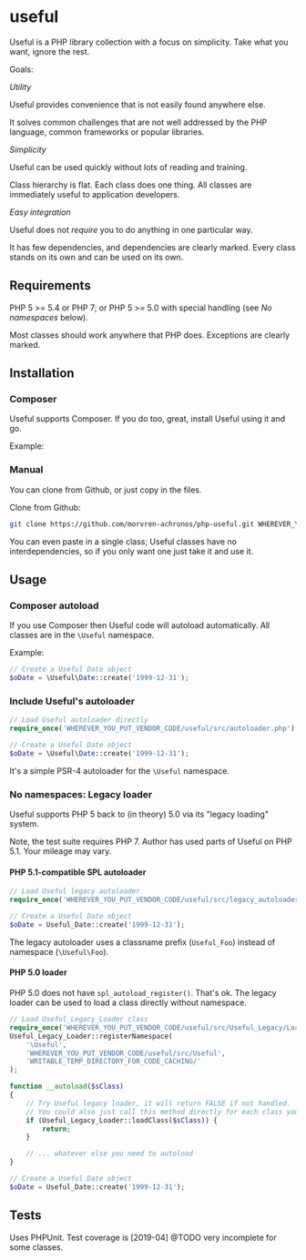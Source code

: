 # useful

Useful is a PHP library collection with a focus on simplicity. Take what you want, ignore the rest.

Goals:

*Utility*

Useful provides convenience that is not easily found anywhere else.

It solves common challenges that are not well addressed by the PHP language, common frameworks or popular libraries.

*Simplicity*

Useful can be used quickly without lots of reading and training.

Class hierarchy is flat. Each class does one thing. All classes are immediately useful to application developers.

*Easy integration*

Useful does not _require_ you to do anything in one particular way.

It has few dependencies, and dependencies are clearly marked. Every class stands on its own and can be used on its own.

## Requirements

PHP 5 >= 5.4 or PHP 7; or PHP 5 >= 5.0 with special handling (see _No namespaces_ below).

Most classes should work anywhere that PHP does. Exceptions are clearly marked.


## Installation

### Composer

Useful supports Composer. If you do too, great, install Useful using it and go.

Example:

### Manual

You can clone from Github, or just copy in the files.

Clone from Github:

```sh
git clone https://github.com/morvren-achronos/php-useful.git WHEREVER_YOU_PUT_VENDOR_CODE/useful
```

You can even paste in a single class; Useful classes have no interdependencies, so if you only want one just take it and use it.

## Usage

### Composer autoload

If you use Composer then Useful code will autoload automatically. All classes are in the `\Useful` namespace.

Example:

```php
// Create a Useful Date object
$oDate = \Useful\Date::create('1999-12-31');
```

### Include Useful's autoloader

```php
// Load Useful autoloader directly
require_once('WHEREVER_YOU_PUT_VENDOR_CODE/useful/src/autoloader.php');

// Create a Useful Date object
$oDate = \Useful\Date::create('1999-12-31');
```

It's a simple PSR-4 autoloader for the `\Useful` namespace.

### No namespaces: Legacy loader

Useful supports PHP 5 back to (in theory) 5.0 via its "legacy loading" system.

Note, the test suite requires PHP 7. Author has used parts of Useful on PHP 5.1. Your mileage may vary.

#### PHP 5.1-compatible SPL autoloader

```php
// Load Useful legacy autoloader
require_once('WHEREVER_YOU_PUT_VENDOR_CODE/useful/src/legacy_autoloader.php');

// Create a Useful Date object
$oDate = Useful_Date::create('1999-12-31');
```

The legacy autoloader uses a classname prefix (`Useful_Foo`) instead of namespace (`\Useful\Foo`).

#### PHP 5.0 loader

PHP 5.0 does not have `spl_autoload_register()`. That's ok. The legacy loader can be used to load a class directly without namespace.

```php
// Load Useful_Legacy_Loader class
require_once('WHEREVER_YOU_PUT_VENDOR_CODE/useful/src/Useful_Legacy/Loader.php');
Useful_Legacy_Loader::registerNamespace(
	'\Useful',
	'WHEREVER_YOU_PUT_VENDOR_CODE/useful/src/Useful',
	'WRITABLE_TEMP_DIRECTORY_FOR_CODE_CACHING/'
);

function __autoload($sClass)
{
	// Try Useful legacy loader, it will return FALSE if not handled.
	// You could also just call this method directly for each class you want, without an autoloader.
	if (Useful_Legacy_Loader::loadClass($sClass)) {
		return;
	}

	// ... whatever else you need to autoload
}

// Create a Useful Date object
$oDate = Useful_Date::create('1999-12-31');
```

## Tests

Uses PHPUnit. Test coverage is [2019-04] @TODO very incomplete for some classes.
